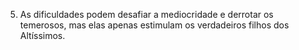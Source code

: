 ﻿5. As dificuldades podem desafiar a mediocridade e derrotar os temerosos, mas elas apenas estimulam os verdadeiros filhos dos Altíssimos.